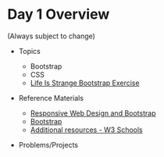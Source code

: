 # Day 1 Overview

(Always subject to change)

- Topics
  - Bootstrap
  -  CSS
  -  [Life Is Strange Bootstrap Exercise](https://docs.google.com/a/wecancodeit.org/presentation/d/1F1aHwgVWd4eZ3j3HuSqlntrzcVEFIKuLS97jFum6HuY/edit?usp=sharing)
  
- Reference Materials
  - [Responsive Web Design and Bootstrap](https://github.com/laurenholloway/Life-Is-Strange)
  - [Bootstrap](http://getbootstrap.com/)
  - [Additional resources - W3 Schools](http://www.w3schools.com/bootstrap/)
  
- Problems/Projects
